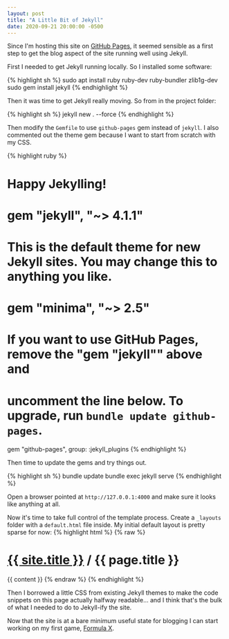 ```yaml
---
layout: post
title: "A Little Bit of Jekyll"
date: 2020-09-21 20:00:00 -0500
---
```

Since I'm hosting this site on <a href="https://pages.github.com/">GitHub Pages</a>,
it seemed sensible as a first step to get the blog aspect of the site running
well using Jekyll.

First I needed to get Jekyll running locally. So I installed some software:

{% highlight sh %}
sudo apt install ruby ruby-dev ruby-bundler zlib1g-dev
sudo gem install jekyll
{% endhighlight %}

Then it was time to get Jekyll really moving. So from in the project folder:

{% highlight sh %}
jekyll new . --force
{% endhighlight %}

Then modify the `Gemfile` to use `github-pages` gem instead of `jekyll`. I also
commented out the theme gem because I want to start from scratch with my CSS. 

{% highlight ruby %}
# Happy Jekylling!
# gem "jekyll", "~> 4.1.1"
# This is the default theme for new Jekyll sites. You may change this to anything you like.
# gem "minima", "~> 2.5"
# If you want to use GitHub Pages, remove the "gem "jekyll"" above and
# uncomment the line below. To upgrade, run `bundle update github-pages`.
gem "github-pages", group: :jekyll_plugins
{% endhighlight %}

Then time to update the gems and try things out.

{% highlight sh %}
bundle update
bundle exec jekyll serve
{% endhighlight %}

Open a browser pointed at `http://127.0.0.1:4000` and make sure it looks like anything at all.

Now it's time to take full control of the template process. Create a `_layouts` folder with 
a `default.html` file inside. My initial default layout is pretty sparse for now:
{% highlight html %}
{% raw %}
<!DOCTYPE html>
<html>

<head>
    <title>{{ page.title }} @ Mikey's Games</title>
    <meta charset='utf-8'>
    <meta name='viewport' content='width=device-width, initial-scale=1, shrink-to-fit=no'>
    <link rel='stylesheet' type='text/css' href='/css/site.css'>
</head>

<body>
    <h1><a href="/">{{ site.title }}</a> / {{ page.title }}</h1>
    {{ content }}
</body>

</html>
{% endraw %}
{% endhighlight %}

Then I borrowed a little CSS from existing Jekyll themes to make the code snippets on this page actually halfway readable... and I think that's the bulk of what I needed to do to Jekyll-ify the site.

Now that the site is at a bare minimum useful state for blogging I can start working on my first game, 
<a href="/formulax/">Formula X</a>.